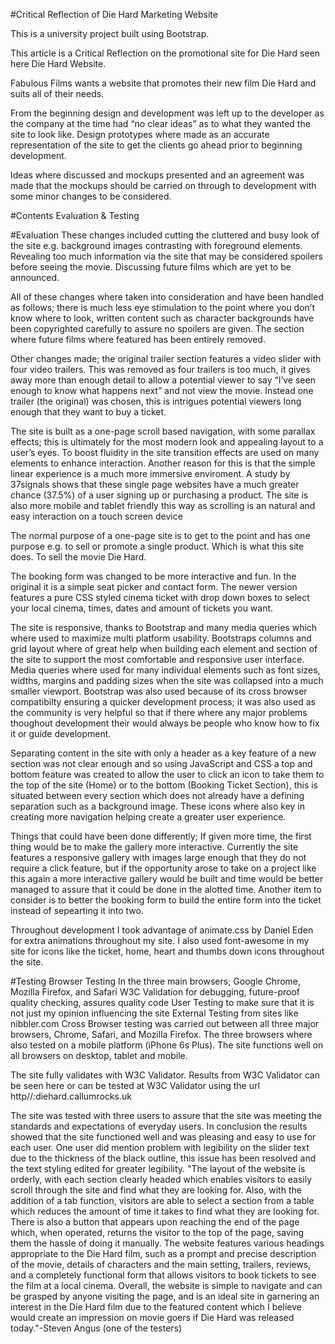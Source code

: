#Critical Reflection of Die Hard Marketing Website 

This is a university project built using Bootstrap.

This article is a Critical Reflection on the promotional site for Die Hard seen here Die Hard Website.

Fabulous Films wants a website that promotes their new film Die Hard and suits all of their needs.

From the beginning design and development was left up to the developer as the company at the time had “no clear ideas” as to what they wanted the site to look like. Design prototypes where made as an accurate representation of the site to get the clients go ahead prior to beginning development.

Ideas where discussed and mockups presented and an agreement was made that the mockups should be carried on through to development with some minor changes to be considered.

#Contents
Evaluation & Testing

#Evaluation
These changes included cutting the cluttered and busy look of the site e.g. background images contrasting with foreground elements. Revealing too much information via the site that may be considered spoilers before seeing the movie. Discussing future films which are yet to be announced.

All of these changes where taken into consideration and have been handled as follows; there is much less eye stimulation to the point where you don’t know where to look, written content such as character backgrounds have been copyrighted carefully to assure no spoilers are given. The section where future films where featured has been entirely removed.

Other changes made; the original trailer section features a video slider with four video trailers. This was removed as four trailers is too much, it gives away more than enough detail to allow a potential viewer to say “I’ve seen enough to know what happens next” and not view the movie. Instead one trailer (the original) was chosen, this is intrigues potential viewers long enough that they want to buy a ticket.

The site is built as a one-page scroll based navigation, with some parallax effects; this is ultimately for the most modern look and appealing layout to a user’s eyes. To boost fluidity in the site transition effects are used on many elements to enhance interaction. Another reason for this is that the simple linear experience is a much more immersive enviroment. A study by 37signals shows that these single page websites have a much greater chance (37.5%) of a user signing up or purchasing a product. The site is also more mobile and tablet friendly this way as scrolling is an natural and easy interaction on a touch screen device

The normal purpose of a one-page site is to get to the point and has one purpose e.g. to sell or promote a single product. Which is what this site does. To sell the movie Die Hard.

The booking form was changed to be more interactive and fun. In the original it is a simple seat picker and contact form. The newer version features a pure CSS styled cinema ticket with drop down boxes to select your local cinema, times, dates and amount of tickets you want.

The site is responsive, thanks to Bootstrap and many media queries which where used to maximize multi platform usability. Bootstraps columns and grid layout where of great help when building each element and section of the site to support the most comfortable and responsive user interface. Media queries where used for many individual elements such as font sizes, widths, margins and padding sizes when the site was collapsed into a much smaller viewport. Bootstrap was also used because of its cross browser compatibilty ensuring a quicker development process; it was also used as the community is very helpful so that if there where any major problems thoughout development their would always be people who know how to fix it or guide development.

Separating content in the site with only a header as a key feature of a new section was not clear enough and so using JavaScript and CSS a top and bottom feature was created to allow the user to click an icon to take them to the top of the site (Home) or to the bottom (Booking Ticket Section), this is situated between every section which does not already have a defining separation such as a background image. These icons where also key in creating more navigation helping create a greater user experience.

Things that could have been done differently; If given more time, the first thing would be to make the gallery more interactive. Currently the site features a responsive gallery with images large enough that they do not require a click feature, but if the opportunity arose to take on a project like this again a more interactive gallery would be built and time would be better managed to assure that it could be done in the alotted time. Another item to consider is to better the booking form to build the entire form into the ticket instead of sepearting it into two.

Throughout development I took advantage of animate.css by Daniel Eden for extra animations throughout my site. I also used font-awesome in my site for icons like the ticket, home, heart and thumbs down icons throughout the site.

#Testing
Browser Testing In the three main browsers; Google Chrome, Mozilla Firefox, and Safari
W3C Validation for debugging, future-proof quality checking, assures quality code
User Testing to make sure that it is not just my opinion influencing the site
External Testing from sites like nibbler.com
Cross Browser testing was carried out between all three major browsers, Chrome, Safari, and Mozilla Firefox. The three browsers where also tested on a mobile platform (iPhone 6s Plus). The site functions well on all browsers on desktop, tablet and mobile.

The site fully validates with W3C Validator. Results from W3C Validator can be seen here or can be tested at W3C Validator using the url http//:diehard.callumrocks.uk

The site was tested with three users to assure that the site was meeting the standards and expectations of everyday users. In conclusion the results showed that the site functioned well and was pleasing and easy to use for each user. One user did mention problem with legibility on the slider text due to the thickness of the black outline, this issue has been resolved and the text styling edited for greater legibility. 
"The layout of the website is orderly, with each section clearly headed which enables visitors to easily scroll through the site and find what they are looking for. Also, with the addition of a tab function, visitors are able to select a section from a table which reduces the amount of time it takes to find what they are looking for. There is also a button that appears upon reaching the end of the page which, when operated, returns the visitor to the top of the page, saving them the hassle of doing it manually. The website features various headings appropriate to the Die Hard film, such as a prompt and precise description of the movie, details of characters and the main setting, trailers, reviews, and a completely functional form that allows visitors to book tickets to see the film at a local cinema. Overall, the website is simple to navigate and can be grasped by anyone visiting the page, and is an ideal site in garnering an interest in the Die Hard film due to the featured content which I believe would create an impression on movie goers if Die Hard was released today."-Steven Angus (one of the testers)
